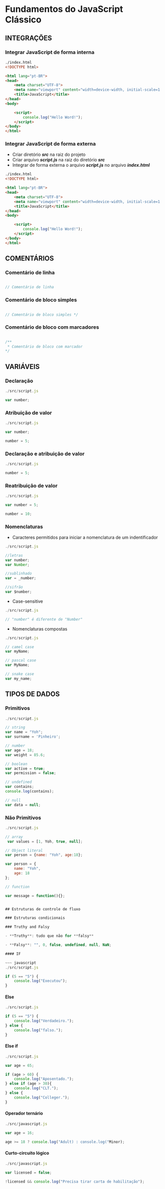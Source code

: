 # Fundamentos do JavaScript Clássico

## INTEGRAÇÕES

### Integrar JavaScript de forma interna

~~~ html
./index.html
<!DOCTYPE html>

<html lang="pt-BR">
<head>
    <meta charset="UTF-8">
    <meta name="viewport" content="width=device-width, initial-scale=1.0">
    <title>JavaScript</title>
</head>
<body>

    <script>
        console.log("Hello Word!");
    </script>
</body>
</html>
~~~

### Integrar JavaScript de forma externa

- Criar diretório ***src*** na raiz do projeto
- Criar arquivo ***script.js*** na raiz do diretório ***src***
- Integrar de forma externa o arquivo ***script.js*** no arquivo ***index.html***


~~~ html
./index.html
<!DOCTYPE html>

<html lang="pt-BR">
<head>
    <meta charset="UTF-8">
    <meta name="viewport" content="width=device-width, initial-scale=1.0">
    <title>JavaScript</title>
</head>
<body>

    <script>
        console.log("Hello Word!");
    </script>
</body>
</html>
~~~

## COMENTÁRIOS

### Comentário de linha

~~~ javascript

// Comentário de linha

~~~

### Comentário de bloco simples

~~~ javascript

// Comentário de bloco simples */

~~~

### Comentário de bloco com marcadores

~~~ javascript

/** 
 * Comentário de bloco com marcador
*/

~~~ 



## VARIÁVEIS

### Declaração

~~~ javascript
./src/script.js

var number;

~~~

### Atribuição de valor

~~~ javascript
./src/script.js

var number;

number = 5;

~~~

### Declaração e atribuição de valor

~~~ javascript
./src/script.js

number = 5;

~~~

### Reatribuição de valor
~~~ javascript
./src/script.js

var number = 5;

number = 10;

~~~

### Nomenclaturas

- Caracteres permitidos para iniciar a nomenclatura de um indentificador

~~~ javascript
./src/script.js

//letras
var number;
var Number;

//sublinhado
var = _number;

//sifrão
var $number;

~~~

- Case-sensitive
~~~ javascript
./src/script.js

// "number" é diferente de "Number"

~~~

- Nomenclaturas compostas

~~~ javascript
./src/script.js

// camel case
var myName;

// pascal case
var MyName;

// snake case
var my_name;

~~~

## TIPOS DE DADOS

### Primitivos

~~~ javascript
./src/script.js

// string
var name = "Yoh"; 
var surname = 'Pinheiro';

// number
var age = 18;
var weight = 85.6;

// boolean
var active = true;
var permission = false;

// undefined
var contains;
console.log(contains);

// null
var data = null;

~~~

### Não Primitivos

~~~ javascript
./src/script.js

// array
 var values = [1, Yoh, true, null];

// Object literal
var person = {name: "Yoh", age:18};

var person = {
    name: "Yoh",
    age: 18
};

// function

var message = function(){};


## Estruturas de controle de fluxo

### Estruturas condicionais

### Truthy and Falsy

- **Truthy**: tudo que não for **falsy**

- **Falsy**: "", 0, false, undefined, null, NaN;

#### IF

~~~ javascript
./src/script.js

if (5 == "5") {
    console.log("Executou");
}

~~~ 

#### Else

~~~ javascript
./src/script.js

if (5 == "5") {
    console.log("Verdadeiro.");
} else {
    console.log("falso.");
}

~~~ 

#### Else if

~~~ javascript
./src/script.js

var age = 65;

if (age > 60) {
    console.log("Aposentado.");
} else if (age > 30){
    console.log("CLT.");
} else {
    console.log("Colleger.");
}

~~~ 

#### Operador ternário

~~~ javascript
./src/javascript.js

var age = 16;

age >= 18 ? console.log("Adult) : console.log("Minor);

~~~ 

#### Curto-circuito lógico

~~~ javascript
./src/javascript.js

var licensed = false;

!licensed && console.log("Precisa tirar carta de habilitação"); 

~~~ 